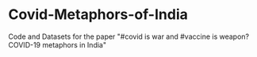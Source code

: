 # Covid-Metaphors-of-India
Code and Datasets for the paper "#covid is war and #vaccine is weapon? COVID-19 metaphors in India"

